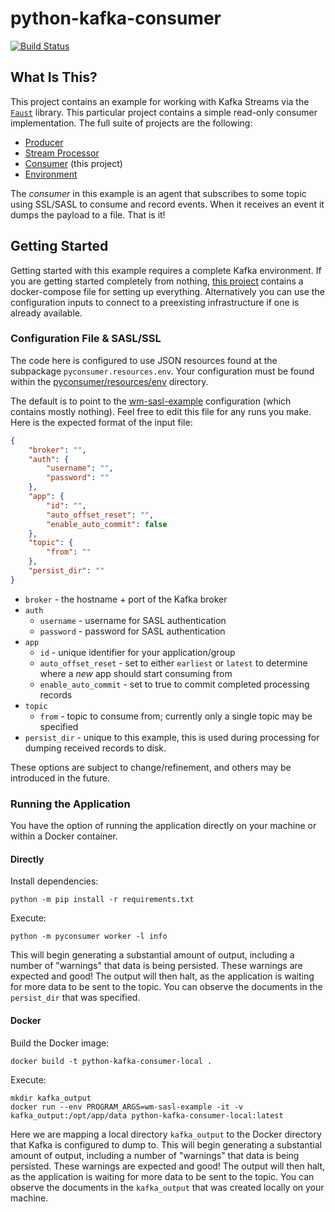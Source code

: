# python-kafka-consumer

[![Build Status](https://github.com/twosixlabs-dart/python-kafka-consumer/workflows/Build/badge.svg)](https://github.com/twosixlabs-dart/python-kafka-consumer/actions)

## What Is This?

This project contains an example for working with Kafka Streams via the [`Faust`](https://faust.readthedocs.io) library. This particular project contains a simple read-only consumer implementation. The full suite of projects are the following:

- [Producer](https://github.com/twosixlabs-dart/python-kafka-producer)
- [Stream Processor](https://github.com/twosixlabs-dart/python-kafka-streams)
- [Consumer](https://github.com/twosixlabs-dart/python-kafka-consumer) (this project)
- [Environment](https://github.com/twosixlabs-dart/kafka-examples-docker)

The *consumer* in this example is an agent that subscribes to some topic using SSL/SASL to consume and record events. When it receives an event it dumps the payload to a file. That is it!

## Getting Started

Getting started with this example requires a complete Kafka environment. If you are getting started completely from nothing, [this project](https://github.com/twosixlabs-dart/kafka-examples-docker) contains a docker-compose file for setting up everything. Alternatively you can use the configuration inputs to connect to a preexisting infrastructure if one is already available.

### Configuration File & SASL/SSL

The code here is configured to use JSON resources found at the subpackage `pyconsumer.resources.env`. Your configuration must be found within the [pyconsumer/resources/env](pyconsumer/resources/env) directory.

The default is to point to the [wm-sasl-example](/pyconsumer/resources/env/wm-sasl-example.json) configuration (which contains mostly nothing). Feel free to edit this file for any runs you make. Here is the expected format of the input file:

```json
{
    "broker": "",
    "auth": {
        "username": "",
        "password": ""
    },
    "app": {
        "id": "",
        "auto_offset_reset": "",
        "enable_auto_commit": false
    },
    "topic": {
        "from": ""
    },
    "persist_dir": ""
}
```

* `broker` - the hostname + port of the Kafka broker
* `auth`
  * `username` - username for SASL authentication
  * `password` - password for SASL authentication
* `app`
  * `id` - unique identifier for your application/group
  * `auto_offset_reset` - set to either `earliest` or `latest` to determine where a *new* app should start consuming from
  * `enable_auto_commit` - set to true to commit completed processing records
* `topic`
  * `from` - topic to consume from; currently only a single topic may be specified
* `persist_dir` - unique to this example, this is used during processing for dumping received records to disk.

These options are subject to change/refinement, and others may be introduced in the future.

### Running the Application

You have the option of running the application directly on your machine or within a Docker container.

#### Directly

Install dependencies:

```shell
python -m pip install -r requirements.txt
```

Execute:

```shell
python -m pyconsumer worker -l info
```

This will begin generating a substantial amount of output, including a number of "warnings" that data is being persisted. These warnings are expected and good! The output will then halt, as the application is waiting for more data to be sent to the topic. You can observe the documents in the `persist_dir` that was specified.

#### Docker

Build the Docker image:

```shell
docker build -t python-kafka-consumer-local .
```

Execute:

```shell
mkdir kafka_output
docker run --env PROGRAM_ARGS=wm-sasl-example -it -v kafka_output:/opt/app/data python-kafka-consumer-local:latest
```

Here we are mapping a local directory `kafka_output` to the Docker directory that Kafka is configured to dump to. This will begin generating a substantial amount of output, including a number of "warnings" that data is being persisted. These warnings are expected and good! The output will then halt, as the application is waiting for more data to be sent to the topic. You can observe the documents in the `kafka_output` that was created locally on your machine.
